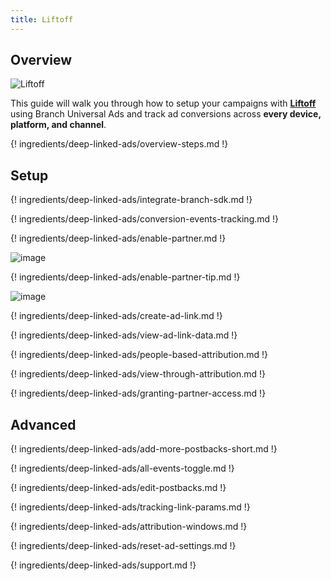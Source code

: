 ```yaml
---
title: Liftoff
---
```

## Overview

![Liftoff](https://cdn.branch.io/branch-assets/ad-partner-manager/386574786681131050/liftoff-logo-1528505628430.png)

This guide will walk you through how to setup your campaigns with **[Liftoff](http://liftoff.io)** using Branch Universal Ads and track ad conversions across **every device, platform, and channel**.

{! ingredients/deep-linked-ads/overview-steps.md !}

## Setup

{! ingredients/deep-linked-ads/integrate-branch-sdk.md !}

{! ingredients/deep-linked-ads/conversion-events-tracking.md !}

{! ingredients/deep-linked-ads/enable-partner.md !}

![image](/_assets/img/pages/deep-linked-ads/liftoff/liftoff-enable.png)

{! ingredients/deep-linked-ads/enable-partner-tip.md !}

![image](/_assets/img/pages/deep-linked-ads/liftoff/liftoff-postbacks.png)

{! ingredients/deep-linked-ads/create-ad-link.md !}

{! ingredients/deep-linked-ads/view-ad-link-data.md !}

{! ingredients/deep-linked-ads/people-based-attribution.md !}

{! ingredients/deep-linked-ads/view-through-attribution.md !}

{! ingredients/deep-linked-ads/granting-partner-access.md !}

## Advanced

{! ingredients/deep-linked-ads/add-more-postbacks-short.md !}

{! ingredients/deep-linked-ads/all-events-toggle.md !}

{! ingredients/deep-linked-ads/edit-postbacks.md !}

{! ingredients/deep-linked-ads/tracking-link-params.md !}

{! ingredients/deep-linked-ads/attribution-windows.md !}

{! ingredients/deep-linked-ads/reset-ad-settings.md !}

{! ingredients/deep-linked-ads/support.md !}
